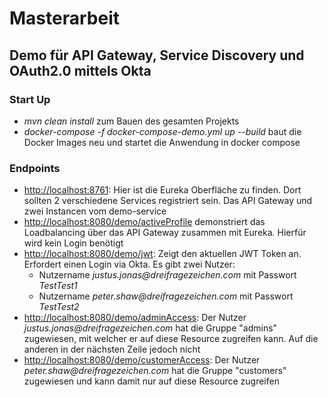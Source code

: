 # Masterarbeit

## Demo für API Gateway, Service Discovery und OAuth2.0 mittels Okta

### Start Up
* _mvn clean install_ zum Bauen des gesamten Projekts
* _docker-compose -f docker-compose-demo.yml up --build_ baut die Docker Images neu und startet die Anwendung in docker compose

### Endpoints
* [http://localhost:8761](http://localhost:8761): Hier ist die Eureka Oberfläche zu finden. Dort sollten 2 verschiedene Services registriert sein. Das API Gateway und zwei Instancen vom demo-service
* [http://localhost:8080/demo/activeProfile](http://localhost:8080/demo/activeProfile) demonstriert das Loadbalancing über das API Gateway zusammen mit Eureka. Hierfür wird kein Login benötigt
* [http://localhost:8080/demo/jwt](http://localhost:8080/demo/jwt): Zeigt den aktuellen JWT Token an. Erfordert einen Login via Okta. Es gibt zwei Nutzer:
    * Nutzername _justus.jonas@dreifragezeichen.com_ mit Passwort _TestTest1_
    * Nutzername _peter.shaw@dreifragezeichen.com_ mit Passwort _TestTest2_
* [http://localhost:8080/demo/adminAccess](http://localhost:8080/demo/adminAccess): Der Nutzer _justus.jonas@dreifragezeichen.com_ hat die Gruppe "admins" zugewiesen, mit welcher er auf diese Resource zugreifen kann. Auf die anderen in der nächsten Zeile jedoch nicht 
* [http://localhost:8080/demo/customerAccess](http://localhost:8080/demo/customerAccess): Der Nutzer _peter.shaw@dreifragezeichen.com_ hat die Gruppe "customers" zugewiesen und kann damit nur auf diese Resource zugreifen 
